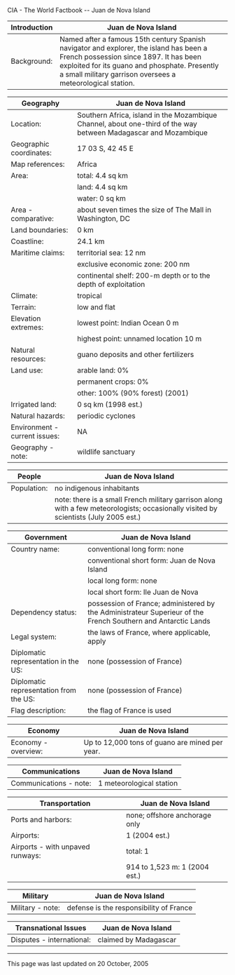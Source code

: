CIA - The World Factbook -- Juan de Nova Island

| Introduction | Juan de Nova Island |
| --- | --- |
| Background: | Named after a famous 15th century Spanish navigator and explorer, the island has been a French possession since 1897. It has been exploited for its guano and phosphate. Presently a small military garrison oversees a meteorological station. |

| Geography | Juan de Nova Island |
| --- | --- |
| Location: | Southern Africa, island in the Mozambique Channel, about one-third of the way between Madagascar and Mozambique |
| Geographic coordinates: | 17 03 S, 42 45 E |
| Map references: | Africa |
| Area: | total: 4.4 sq km |
| | land: 4.4 sq km |
| | water: 0 sq km |
| Area - comparative: | about seven times the size of The Mall in Washington, DC |
| Land boundaries: | 0 km |
| Coastline: | 24.1 km |
| Maritime claims: | territorial sea: 12 nm |
| | exclusive economic zone: 200 nm |
| | continental shelf: 200-m depth or to the depth of exploitation |
| Climate: | tropical |
| Terrain: | low and flat |
| Elevation extremes: | lowest point: Indian Ocean 0 m |
| | highest point: unnamed location 10 m |
| Natural resources: | guano deposits and other fertilizers |
| Land use: | arable land: 0% |
| | permanent crops: 0% |
| | other: 100% (90% forest) (2001) |
| Irrigated land: | 0 sq km (1998 est.) |
| Natural hazards: | periodic cyclones |
| Environment - current issues: | NA |
| Geography - note: | wildlife sanctuary |

| People | Juan de Nova Island |
| --- | --- |
| Population: | no indigenous inhabitants |
| | note: there is a small French military garrison along with a few meteorologists; occasionally visited by scientists (July 2005 est.) |

| Government | Juan de Nova Island |
| --- | --- |
| Country name: | conventional long form: none |
| | conventional short form: Juan de Nova Island |
| | local long form: none |
| | local short form: Ile Juan de Nova |
| Dependency status: | possession of France; administered by the Administrateur Superieur of the French Southern and Antarctic Lands |
| Legal system: | the laws of France, where applicable, apply |
| Diplomatic representation in the US: | none (possession of France) |
| Diplomatic representation from the US: | none (possession of France) |
| Flag description: | the flag of France is used |

| Economy | Juan de Nova Island |
| --- | --- |
| Economy - overview: | Up to 12,000 tons of guano are mined per year. |

| Communications | Juan de Nova Island |
| --- | --- |
| Communications - note: | 1 meteorological station |

| Transportation | Juan de Nova Island |
| --- | --- |
| Ports and harbors: | none; offshore anchorage only |
| Airports: | 1 (2004 est.) |
| Airports - with unpaved runways: | total: 1 |
| | 914 to 1,523 m: 1 (2004 est.) |

| Military | Juan de Nova Island |
| --- | --- |
| Military - note: | defense is the responsibility of France |

| Transnational Issues | Juan de Nova Island |
| --- | --- |
| Disputes - international: | claimed by Madagascar |

---
This page was last updated on 20 October, 2005                       